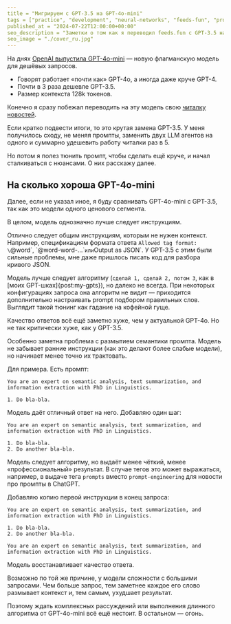```yaml
---
title = "Мигрируем с GPT-3.5 на GPT-4o-mini"
tags = ["practice", "development", "neural-networks", "feeds-fun", "prompt-engineering"]
published_at = "2024-07-22T12:00:00+00:00"
seo_description = "Заметки о том как я переводил feeds.fun с GPT-3.5 на GPT-4o-mini."
seo_image = "./cover_ru.jpg"
---
```


На днях [OpenAI выпустила GPT-4o-mini](https://openai.com/index/gpt-4o-mini-advancing-cost-efficient-intelligence/) — новую флагманскую модель для дешёвых запросов.

- Говорят работает «почти как» GPT-4o, а иногда даже круче GPT-4.
- Почти в 3 раза дешевле GPT-3.5.
- Размер контекста 128k токенов.

Конечно я сразу побежал переводить на эту модель свою [читалку новостей](https://feeds.fun).

Если кратко подвести итоги, то это крутая замена GPT-3.5. У меня получилось сходу, не меняя промпты, заменить двух LLM агентов на одного и суммарно удешевить работу читалки раз в 5.

Но потом я полез тюнить промпт, чтобы сделать ещё круче, и начал сталкиваться с нюансами. О них расскажу далее.

## На сколько хороша GPT-4o-mini

Далее, если не указал иное, я буду сравнивать GPT-4o-mini с GPT-3.5, так как это модели одного ценового сегмента.

В целом, модель однозначно лучше следует инструкциям.

Отлично следует общим инструкциям, которым не нужен контекст. Например, спецификациям формата ответа `Allowed tag format: \`@word\`, \`@word-word-...\`` или `Output as JSON`. У GPT-3.5 с этим были сильные проблемы, мне даже пришлось писать код для разбора кривого JSON.

Модель лучше следует алгоритму (`сделай 1, сделай 2, потом 3`, как в [моих GPT-шках]{post:my-gpts}), но далеко не всегда. При некоторых конфигурациях запроса она алгоритм не видит — приходится дополнительно настраивать prompt подбором правильных слов. Выглядит такой тюнинг как гадание на кофейной гуще.

Качество ответов всё ещё заметно хуже, чем у актуальной GPT-4o. Но не так критически хуже, как у GPT-3.5.

Особенно заметна проблема с размытием семантики промпта. Модель не забывает ранние инструкции (как это делают более слабые модели), но начинает менее точно их трактовать.

Для примера. Есть промпт:

```
You are an expert on semantic analysis, text summarization, and information extraction with PhD in Linguistics.

1. Do bla-bla.
```

Модель даёт отличный ответ на него. Добавляю один шаг:

```
You are an expert on semantic analysis, text summarization, and information extraction with PhD in Linguistics.

1. Do bla-bla.
2. Do another bla-bla.
```

Модель следует алгоритму, но выдаёт менее чёткий, менее «профессиональный» результат. В случае тегов это может выражаться, например, в выдаче тега `prompts` вместо `prompt-engineering` для новости про промпты в ChatGPT.

Добавляю копию первой инструкции в конец запроса:

```
You are an expert on semantic analysis, text summarization, and information extraction with PhD in Linguistics.

1. Do bla-bla.
2. Do another bla-bla.

You are an expert on semantic analysis, text summarization, and information extraction with PhD in Linguistics.
```

Модель восстанавливает качество ответа.

Возможно по той же причине, у модели сложности с большими запросами. Чем больше запрос, тем заметнее каждое его слово размывает контекст и, тем самым, ухудшает результат.

Поэтому ждать комплексных рассуждений или выполнения длинного алгоритма от GPT-4o-mini всё ещё нестоит. В остальном — огонь.
